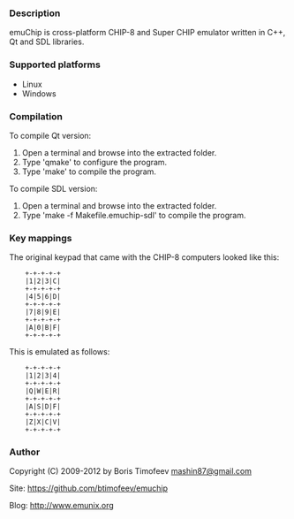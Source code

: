
### Description

emuChip is cross-platform CHIP-8 and Super CHIP emulator written in C++, Qt and SDL libraries.

### Supported platforms

* Linux
* Windows

### Compilation

To compile Qt version:

1. Open a terminal and browse into the extracted folder.
2. Type 'qmake' to configure the program.
3. Type 'make' to compile the program.
    
To compile SDL version:

1. Open a terminal and browse into the extracted folder.
2. Type 'make -f Makefile.emuchip-sdl' to compile the program.

### Key mappings

The original keypad that came with the CHIP-8 computers looked like this:

		+-+-+-+-+
		|1|2|3|C|
		+-+-+-+-+
		|4|5|6|D|
		+-+-+-+-+
		|7|8|9|E|
		+-+-+-+-+
		|A|0|B|F|
		+-+-+-+-+

This is emulated as follows:

		+-+-+-+-+
		|1|2|3|4|
		+-+-+-+-+
		|Q|W|E|R|
		+-+-+-+-+
		|A|S|D|F|
		+-+-+-+-+
		|Z|X|C|V|
		+-+-+-+-+

### Author

Copyright (C) 2009-2012 by Boris Timofeev <mashin87@gmail.com>

Site: https://github.com/btimofeev/emuchip

Blog: http://www.emunix.org
